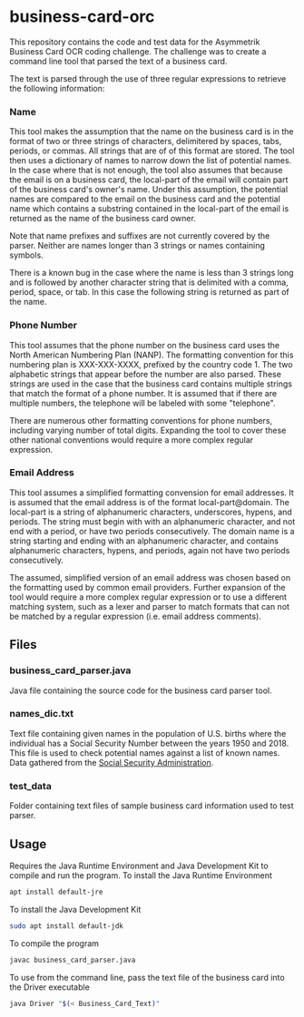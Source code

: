 # business-card-orc

This repository contains the code and test data for the Asymmetrik Business Card
OCR coding challenge. The challenge was to create a command line tool that 
parsed the text of a business card.

The text is parsed through the use of three regular expressions to retrieve the 
following information:

### Name

This tool makes the assumption that the name on the business card is in the 
format of two or three strings of characters, delimitered by spaces, tabs, 
periods, or commas. All strings that are of of this format are stored. The tool 
then uses a dictionary of names to narrow down the list of potential names. In 
the case where that is not enough, the tool also assumes that because the email 
is on a business card, the local-part of the email will contain part of the 
business card's owner's name. Under this assumption, the potential names are 
compared to the email on the business card and the potential name which contains
a substring contained in the local-part of the email is returned as the name of 
the business card owner.

Note that name prefixes and suffixes are not currently covered by the parser. 
Neither are names longer than 3 strings or names containing symbols. 

There is a known bug in the case where the name is less than 3 strings long and 
is followed by another character string that is delimited with a comma, period, 
space, or tab. In this case the following string is returned as part of the 
name.

### Phone Number

This tool assumes that the phone number on the business card uses the North 
American Numbering Plan (NANP). The formatting convention for this numbering 
plan is XXX-XXX-XXXX, prefixed by the country code 1. The two alphabetic strings
that appear before the number are also parsed. These strings are used in the 
case that the business card contains multiple strings that match the format of a
phone number. It is assumed that if there are multiple numbers, the telephone 
will be labeled with some "telephone".

There are numerous other formatting conventions for phone numbers, including 
varying number of total digits. Expanding the tool to cover these other national
conventions would require a more complex regular expression.

### Email Address

This tool assumes a simplified formatting convension for email addresses. It is 
assumed that the email address is of the format local-part@domain. The 
local-part is a string of alphanumeric characters, underscores, hypens, and 
periods. The string must begin with with an alphanumeric character, and not end 
with a period, or have two periods consecutively. The domain name is a string 
starting and ending with an alphanumeric character, and contains alphanumeric 
characters, hypens, and periods, again not have two periods consecutively.

The assumed, simplified version of an email address was chosen based on the 
formatting used by common email providers. Further expansion of the tool would 
require a more complex regular expression or to use a different matching system,
such as a lexer and parser to match formats that can not be matched by a regular
expression (i.e. email address comments).

## Files

### business_card_parser.java

Java file containing the source code for the business card parser tool.

### names_dic.txt

Text file containing given names in the population of U.S. births where the 
individual has a Social Security Number between the years 1950 and 2018. This 
file is used to check potential names against a list of known names. Data 
gathered from the [Social Security Administration](https://www.ssa.gov/oact/babynames/limits.html).

### test_data

Folder containing text files of sample business card information used to test 
parser.

## Usage

Requires the Java Runtime Environment and Java Development Kit to compile and 
run the program.
To install the Java Runtime Environment
```bash
apt install default-jre
```
To install the Java Development Kit
```bash
sudo apt install default-jdk
```

To compile the program
```bash
javac business_card_parser.java
```
To use from the command line, pass the text file of the business card into the 
Driver executable
```bash
java Driver "$(< Business_Card_Text)"
```
